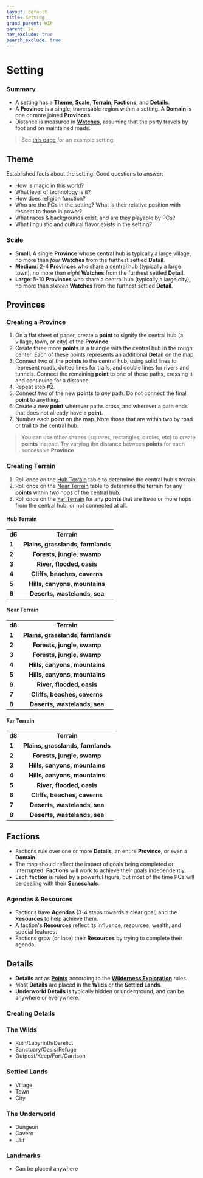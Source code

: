 ```yaml
---
layout: default
title: Setting
grand_parent: WIP
parent: 2e
nav_exclude: true
search_exclude: true
---
```


# Setting

### Summary
- A setting has a **Theme**, **Scale**, **Terrain**, **Factions**, and **Details**.
- A **Province** is a single, traversable region within a setting. A **Domain** is one or more joined **Provinces**.
- Distance is measured in [**Watches**](/wip/2e/wilderness-exploration/#travel), assuming that the party travels by foot and on maintained roads.

> See [this page](/wip/2e/example-setting) for an example setting.

## Theme
Established facts about the setting. Good questions to answer: 
- How is magic in this world?
- What level of technology is it?
- How does religion function?
- Who are the PCs in the setting? What is their relative position with respect to those in power?
- What races & backgrounds exist, and are they playable by PCs?
- What linguistic and cultural flavor exists in the setting?

### Scale
- **Small**: A single **Province** whose central hub is typically a large village, no more than _four_ **Watches** from the furthest settled **Detail**.  
- **Medium**: 2-4 **Provinces** who share a central hub (typically a large town), no more than _eight_ **Watches** from the furthest settled **Detail**.
- **Large**: 5-10 **Provinces** who share a central hub (typically a large city), no more than _sixteen_ **Watches** from the furthest settled **Detail**.

## Provinces

### Creating a Province
1. On a flat sheet of paper, create a **point** to signify the central hub (a village, town, or city) of the **Province**.
2. Create three more **points** in a triangle with the central hub in the rough center. Each of these points represents an additional **Detail** on the map. 
3. Connect two of the **points** to the central hub, using solid lines to represent roads, dotted lines for trails, and double lines for rivers and tunnels. Connect the remaining **point** to one of these paths, crossing it and continuing for a distance. 
4. Repeat step #2. 
5. Connect two of the new **points** to _any_ path. Do not connect the final **point** to anything. 
6. Create a new **point** wherever paths cross, and wherever a path ends that does not already have a **point**. 
7. Number each **point** on the map. Note those that are within two by road or trail to the central hub. 

> You can use other shapes (squares, rectangles, circles, etc) to create **points** instead. Try varying the distance between **points** for each successive **Province**.

### Creating Terrain
1. Roll once on the [Hub Terrain](#hub-terrain) table to determine the central hub's terrain. 
2. Roll once on the [Near Terrain](#near-terrain) table to determine the terrain for any **points** within _two_ hops of the central hub.
3. Roll once on the [Far Terrain](#far-terrain) for any **points** that are _three_ or more hops from the central hub, or not connected at all.

#### Hub Terrain

|        |                                   |
| ------ | :-------------------------------: |
| **d6** |            **Terrain**            |
| **1**  | **Plains, grasslands, farmlands** |
| **2**  |    **Forests, jungle, swamp**     |
| **3**  |     **River, flooded, oasis**     |
| **4**  |   **Cliffs, beaches, caverns**    |
| **5**  |   **Hills, canyons, mountains**   |
| **6**  |   **Deserts, wastelands, sea**    |

#### Near Terrain

|        |                |
| ------ | :------------: |
| **d8** | **Terrain**   |
| **1**  | **Plains, grasslands, farmlands**   |
| **2**  | **Forests, jungle, swamp**   |
| **3**  | **Forests, jungle, swamp**   |
| **4**  |  **Hills, canyons, mountains**  |
| **5**  |  **Hills, canyons, mountains**  |
| **6**  |   **River, flooded, oasis** |
| **7**  |  **Cliffs, beaches, caverns** |
| **8**  | **Deserts, wastelands, sea**  |

#### Far Terrain

|        |                |
| ------ | :------------: |
| **d8** |  **Terrain**   |
| **1**  | **Plains, grasslands, farmlands**   |
| **2**  | **Forests, jungle, swamp**   |
| **3**  |  **Hills, canyons, mountains**   |
| **4**  |  **Hills, canyons, mountains**   |
| **5**  | **River, flooded, oasis**  |
| **6**  | **Cliffs, beaches, caverns** |
| **7**  | **Deserts, wastelands, sea** |
| **8**  | **Deserts, wastelands, sea** |

## Factions
- Factions rule over one or more **Details**, an entire **Province**, or even a **Domain**. 
- The map should reflect the impact of goals being completed or interrupted. **Factions** will work to achieve their goals independently.
- Each **faction** is ruled by a powerful figure, but most of the time PCs will be dealing with their **Seneschals**. 

### Agendas & Resources
- Factions have **Agendas** (3-4 steps towards a clear goal) and the **Resources** to help achieve them. 
- A faction's **Resources** reflect its influence, resources, wealth, and special features. 
- Factions grow (or lose) their **Resources** by trying to complete their agenda. 

## Details
- **Details** act as [**Points**](/wip/2e/wilderness-exploration/#points) according to the [**Wilderness Exploration**](/wip/2e/wilderness-exploration) rules.
- Most **Details** are placed in the **Wilds** or the **Settled Lands**.  
- **Underworld** **Details** is typically hidden or underground, and can be anywhere or everywhere.

### Creating Details

### The Wilds
- Ruin/Labyrinth/Derelict
- Sanctuary/Oasis/Refuge
- Outpost/Keep/Fort/Garrison

### Settled Lands
- Village
- Town
- City

### The Underworld
- Dungeon
- Cavern
- Lair

### Landmarks
- Can be placed anywhere



